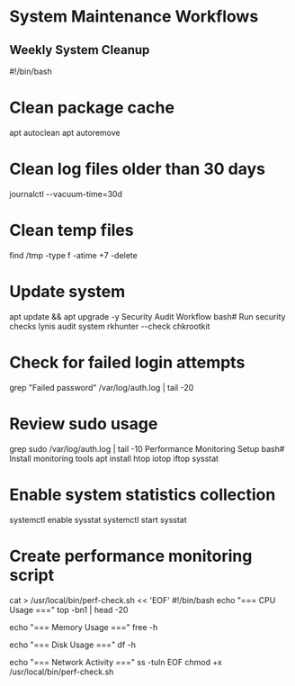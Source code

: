 
# System Maintenance Workflows

## Weekly System Cleanup
#!/bin/bash
# Clean package cache
apt autoclean
apt autoremove

# Clean log files older than 30 days
journalctl --vacuum-time=30d

# Clean temp files
find /tmp -type f -atime +7 -delete

# Update system
apt update && apt upgrade -y
Security Audit Workflow
bash# Run security checks
lynis audit system
rkhunter --check
chkrootkit

# Check for failed login attempts
grep "Failed password" /var/log/auth.log | tail -20

# Review sudo usage
grep sudo /var/log/auth.log | tail -10
Performance Monitoring Setup
bash# Install monitoring tools
apt install htop iotop iftop sysstat

# Enable system statistics collection
systemctl enable sysstat
systemctl start sysstat

# Create performance monitoring script
cat > /usr/local/bin/perf-check.sh << 'EOF'
#!/bin/bash
echo "=== CPU Usage ==="
top -bn1 | head -20

echo "=== Memory Usage ==="
free -h

echo "=== Disk Usage ==="
df -h

echo "=== Network Activity ==="
ss -tuln
EOF
chmod +x /usr/local/bin/perf-check.sh